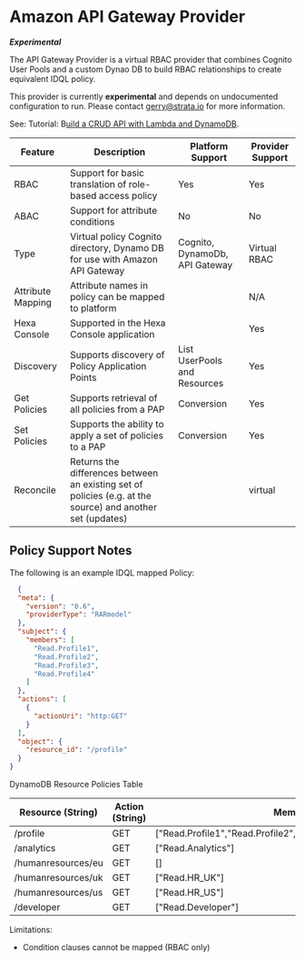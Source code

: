 # Amazon API Gateway Provider

**_Experimental_**

The API Gateway Provider is a virtual RBAC provider that combines Cognito User Pools and a custom Dynao DB to build RBAC relationships to create equivalent IDQL policy. 

This provider is currently **experimental** and depends on undocumented configuration to run. Please contact gerry@strata.io for more information. 

See: Tutorial: B[uild a CRUD API with Lambda and DynamoDB](https://docs.aws.amazon.com/apigateway/latest/developerguide/http-api-dynamo-db.html).

| Feature           | Description                                                                                                | Platform Support               | Provider Support |
|-------------------|------------------------------------------------------------------------------------------------------------|--------------------------------|------------------|
| RBAC              | Support for basic translation of role-based access policy                                                  | Yes                            | Yes              |
| ABAC              | Support for attribute conditions                                                                           | No                             | No               |
| Type              | Virtual policy Cognito directory, Dynamo DB for use with Amazon API Gateway                                | Cognito, DynamoDb, API Gateway | Virtual RBAC     |
| Attribute Mapping | Attribute names in policy can be mapped to platform                                                        |                                | N/A              |
| Hexa Console      | Supported in the Hexa Console application                                                                  |                                | Yes              |
| Discovery         | Supports discovery of Policy Application Points                                                            | List UserPools and Resources   | Yes              |
| Get Policies      | Supports retrieval of all policies from a PAP                                                              | Conversion                     | Yes              |
| Set Policies      | Supports the ability to apply a set of policies to a PAP                                                   | Conversion                     | Yes              |
| Reconcile         | Returns the differences between an existing set of policies (e.g. at the source) and another set (updates) |                                | virtual          |

## Policy Support Notes

The following is an example IDQL mapped Policy:

```json
  {
  "meta": {
    "version": "0.6",
    "providerType": "RARmodel"
  },
  "subject": {
    "members": [
      "Read.Profile1",
      "Read.Profile2",
      "Read.Profile3",
      "Read.Profile4"
    ]
  },
  "actions": [
    {
      "actionUri": "http:GET"
    }
  ],
  "object": {
    "resource_id": "/profile"
  }
}
```

DynamoDB Resource Policies Table

| Resource (String)  | Action (String) | Members                                                           |
|--------------------|-----------------|-------------------------------------------------------------------|
| /profile           | GET             | ["Read.Profile1","Read.Profile2","Read.Profile3","Read.Profile4"] |
| /analytics         | GET             | ["Read.Analytics"]                                                |
| /humanresources/eu | GET             | []                                                                |
| /humanresources/uk | GET             | ["Read.HR_UK"]                                                    |
| /humanresources/us | GET             | ["Read.HR_US"]                                                    |
| /developer         | GET             | ["Read.Developer"]                                                |



Limitations:
* Condition clauses cannot be mapped (RBAC only)

